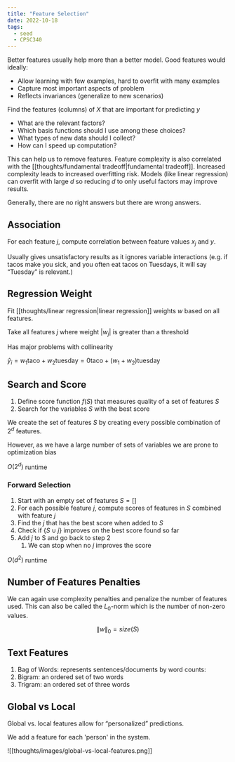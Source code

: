 ```yaml
---
title: "Feature Selection"
date: 2022-10-18
tags:
  - seed
  - CPSC340
---
```


Better features usually help more than a better model. Good features would ideally:

- Allow learning with few examples, hard to overfit with many examples
- Capture most important aspects of problem
- Reflects invariances (generalize to new scenarios)

Find the features (columns) of $X$ that are important for predicting $y$

- What are the relevant factors?
- Which basis functions should I use among these choices?
- What types of new data should I collect?
- How can I speed up computation?

This can help us to remove features. Feature complexity is also correlated with the [[thoughts/fundamental tradeoff|fundamental tradeoff]]. Increased complexity leads to increased overfitting risk. Models (like linear regression) can overfit with large $d$ so reducing $d$ to only useful factors may improve results.

Generally, there are no right answers but there are wrong answers.

## Association

For each feature $j$, compute correlation between feature values $x_j$ and $y$.

Usually gives unsatisfactory results as it ignores variable interactions (e.g. if tacos make you sick, and you often eat tacos on Tuesdays, it will say “Tuesday” is relevant.)

## Regression Weight

Fit [[thoughts/linear regression|linear regression]] weights $w$ based on all features.

Take all features $j$ where weight $|w_j|$ is greater than a threshold

Has major problems with collinearity

$\hat y_i = w_1 \textrm{taco} + w_2 \textrm{tuesday} = 0\textrm{taco} + (w_1 + w_2) \textrm{tuesday}$

## Search and Score

1. Define score function $f(S)$ that measures quality of a set of features $S$
2. Search for the variables $S$ with the best score

We create the set of features $S$ by creating every possible combination of $2^d$ features.

However, as we have a large number of sets of variables we are prone to optimization bias

$O(2^d)$ runtime

### Forward Selection

1. Start with an empty set of features $S = []$
2. For each possible feature $j$, compute scores of features in $S$ combined with feature $j$
3. Find the $j$ that has the best score when added to $S$
4. Check if $\{S \cup j\}$ improves on the best score found so far
5. Add $j$ to S and go back to step 2
   1. We can stop when no $j$ improves the score

$O(d^2)$ runtime

## Number of Features Penalties

We can again use complexity penalties and penalize the number of features used. This can also be called the $L_0$-norm which is the number of non-zero values.

$$\lVert w \rVert_0 = size(S)$$

## Text Features

1. Bag of Words: represents sentences/documents by word counts:
2. Bigram: an ordered set of two words
3. Trigram: an ordered set of three words

## Global vs Local

Global vs. local features allow for “personalized” predictions.

We add a feature for each 'person' in the system.

![[thoughts/images/global-vs-local-features.png]]

